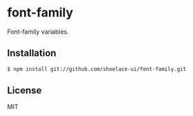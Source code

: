 # font-family

Font-family variables.

## Installation

```sh
$ npm install git://github.com/shoelace-ui/font-family.git
```

## License

MIT
